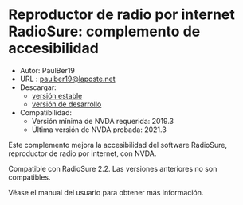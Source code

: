 # Reproductor de radio por internet RadioSure: complemento de accesibilidad #
* Autor: PaulBer19
* URL : paulber19@laposte.net
* Descargar:
	* [versión estable][1]
	* [versión de desarrollo][2]
* Compatibilidad:
	* Versión mínima de NVDA requerida: 2019.3
	* Última versión de NVDA probada: 2021.3


Este complemento mejora la accesibilidad del software RadioSure, reproductor de radio por internet, con NVDA.

Compatible con RadioSure 2.2. Las versiones anteriores no son compatibles.

Véase el manual del usuario para obtener más información.

[1]: https://github.com/paulber007/AllMyNVDAAddons/raw/master/radioSureAccessEnhancement/radioSureAccessEnhancement-2.4.nvda-addon
[2]: https://github.com/paulber007/AllMyNVDAAddons/tree/master/radioSureAccessEnhancement/dev
